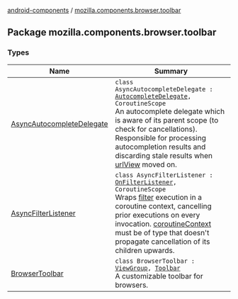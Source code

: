 [android-components](../index.md) / [mozilla.components.browser.toolbar](./index.md)

## Package mozilla.components.browser.toolbar

### Types

| Name | Summary |
|---|---|
| [AsyncAutocompleteDelegate](-async-autocomplete-delegate/index.md) | `class AsyncAutocompleteDelegate : `[`AutocompleteDelegate`](../mozilla.components.concept.toolbar/-autocomplete-delegate/index.md)`, CoroutineScope`<br>An autocomplete delegate which is aware of its parent scope (to check for cancellations). Responsible for processing autocompletion results and discarding stale results when [urlView](#) moved on. |
| [AsyncFilterListener](-async-filter-listener/index.md) | `class AsyncFilterListener : `[`OnFilterListener`](../mozilla.components.ui.autocomplete/-on-filter-listener.md)`, CoroutineScope`<br>Wraps [filter](#) execution in a coroutine context, cancelling prior executions on every invocation. [coroutineContext](-async-filter-listener/coroutine-context.md) must be of type that doesn't propagate cancellation of its children upwards. |
| [BrowserToolbar](-browser-toolbar/index.md) | `class BrowserToolbar : `[`ViewGroup`](https://developer.android.com/reference/android/view/ViewGroup.html)`, `[`Toolbar`](../mozilla.components.concept.toolbar/-toolbar/index.md)<br>A customizable toolbar for browsers. |
